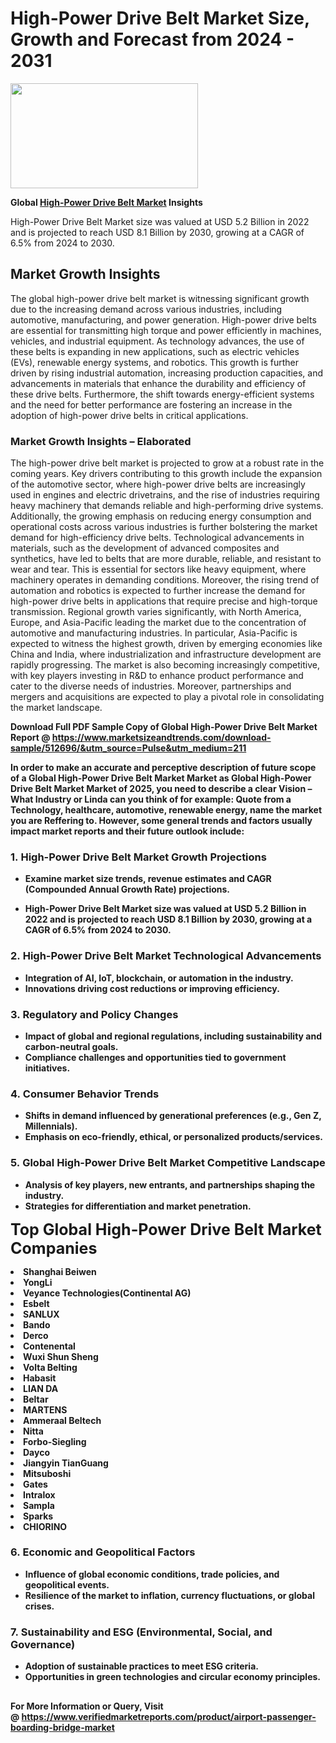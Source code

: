 <H1>High-Power Drive Belt Market Size, Growth and Forecast from 2024 - 2031</H1><img class="aligncenter size-medium wp-image-584254" src="https://thirdeyenews.in/wp-content/uploads/2024/09/Global-Market-Research-300x168.jpeg" alt="" width="300" height="168" /><p><strong>Global&nbsp;<a href="https://www.marketsizeandtrends.com/download-sample/512696/&amp;utm_source=Pulse&amp;utm_medium=211">High-Power Drive Belt Market</a> Insights</strong></p><p>High-Power Drive Belt Market size was valued at USD 5.2 Billion in 2022 and is projected to reach USD 8.1 Billion by 2030, growing at a CAGR of 6.5% from 2024 to 2030.</p><p><h2>Market Growth Insights</h2> The global high-power drive belt market is witnessing significant growth due to the increasing demand across various industries, including automotive, manufacturing, and power generation. High-power drive belts are essential for transmitting high torque and power efficiently in machines, vehicles, and industrial equipment. As technology advances, the use of these belts is expanding in new applications, such as electric vehicles (EVs), renewable energy systems, and robotics. This growth is further driven by rising industrial automation, increasing production capacities, and advancements in materials that enhance the durability and efficiency of these drive belts. Furthermore, the shift towards energy-efficient systems and the need for better performance are fostering an increase in the adoption of high-power drive belts in critical applications. <p><strong></strong></p> <h3>Market Growth Insights – Elaborated</h3> The high-power drive belt market is projected to grow at a robust rate in the coming years. Key drivers contributing to this growth include the expansion of the automotive sector, where high-power drive belts are increasingly used in engines and electric drivetrains, and the rise of industries requiring heavy machinery that demands reliable and high-performing drive systems. Additionally, the growing emphasis on reducing energy consumption and operational costs across various industries is further bolstering the market demand for high-efficiency drive belts. Technological advancements in materials, such as the development of advanced composites and synthetics, have led to belts that are more durable, reliable, and resistant to wear and tear. This is essential for sectors like heavy equipment, where machinery operates in demanding conditions. Moreover, the rising trend of automation and robotics is expected to further increase the demand for high-power drive belts in applications that require precise and high-torque transmission. Regional growth varies significantly, with North America, Europe, and Asia-Pacific leading the market due to the concentration of automotive and manufacturing industries. In particular, Asia-Pacific is expected to witness the highest growth, driven by emerging economies like China and India, where industrialization and infrastructure development are rapidly progressing. The market is also becoming increasingly competitive, with key players investing in R&D to enhance product performance and cater to the diverse needs of industries. Moreover, partnerships and mergers and acquisitions are expected to play a pivotal role in consolidating the market landscape. <p><strong></p><p><span class=""><strong>Download Full PDF Sample Copy of Global High-Power Drive Belt Market Report</strong> @ <a href="https://www.marketsizeandtrends.com/download-sample/512696/&amp;utm_source=Pulse&amp;utm_medium=211" target="_blank">https://www.marketsizeandtrends.com/download-sample/512696/&amp;utm_source=Pulse&amp;utm_medium=211</a></span></p><p>In order to make an accurate and perceptive description of future scope of a Global&nbsp;High-Power Drive Belt Market Market as Global&nbsp;High-Power Drive Belt Market Market of 2025, you need to describe a clear Vision &ndash; What Industry or Linda can you think of for example: Quote from a Technology, healthcare, automotive, renewable energy, name the market you are Reffering to. However, some general trends and factors usually impact market reports and their future outlook include:</p><h3>1.&nbsp;<strong>High-Power Drive Belt Market Growth Projections</strong></h3><ul><li>Examine market size trends, revenue estimates and CAGR (Compounded Annual Growth Rate) projections.</li><li><p>High-Power Drive Belt Market size was valued at USD 5.2 Billion in 2022 and is projected to reach USD 8.1 Billion by 2030, growing at a CAGR of 6.5% from 2024 to 2030.</p></li></ul><h3>2.&nbsp;<strong>High-Power Drive Belt Market Technological Advancements</strong></h3><ul><li>Integration of AI, IoT, blockchain, or automation in the industry.</li><li>Innovations driving cost reductions or improving efficiency.</li></ul><h3>3.&nbsp;<strong>Regulatory and Policy Changes</strong></h3><ul><li>Impact of global and regional regulations, including sustainability and carbon-neutral goals.</li><li>Compliance challenges and opportunities tied to government initiatives.</li></ul><h3>4.&nbsp;<strong>Consumer Behavior Trends</strong></h3><ul><li>Shifts in demand influenced by generational preferences (e.g., Gen Z, Millennials).</li><li>Emphasis on eco-friendly, ethical, or personalized products/services.</li></ul><h3>5.&nbsp;<strong>Global High-Power Drive Belt Market Competitive Landscape</strong></h3><ul><li>Analysis of key players, new entrants, and partnerships shaping the industry.</li><li>Strategies for differentiation and market penetration.</li></ul><p data-pm-slice="1 1 []"><span style="color: inherit; font-family: inherit; font-size: 25px;">Top Global High-Power Drive Belt Market Companies</span></p><div class="" data-test-id=""><p><li>Shanghai Beiwen</li><li> YongLi</li><li> Veyance Technologies(Continental AG)</li><li> Esbelt</li><li> SANLUX</li><li> Bando</li><li> Derco</li><li> Contenental</li><li> Wuxi Shun Sheng</li><li> Volta Belting</li><li> Habasit</li><li> LIAN DA</li><li> Beltar</li><li> MARTENS</li><li> Ammeraal Beltech</li><li> Nitta</li><li> Forbo-Siegling</li><li> Dayco</li><li> Jiangyin TianGuang</li><li> Mitsuboshi</li><li> Gates</li><li> Intralox</li><li> Sampla</li><li> Sparks</li><li> CHIORINO</li></p></div><h3>6.&nbsp;<strong>Economic and Geopolitical Factors</strong></h3><ul><li>Influence of global economic conditions, trade policies, and geopolitical events.</li><li>Resilience of the market to inflation, currency fluctuations, or global crises.</li></ul><h3>7.&nbsp;<strong>Sustainability and ESG (Environmental, Social, and Governance)</strong></h3><ul><li>Adoption of sustainable practices to meet ESG criteria.</li><li>Opportunities in green technologies and circular economy principles.</li></ul><h2><strong style="font-size: 14px;">For More Information or Query, Visit @&nbsp;</strong><a style="background-color: #ffffff; font-size: 14px;" href="https://www.marketsizeandtrends.com/report/high-power-drive-belt-market/" target="_blank">https://www.verifiedmarketreports.com/product/airport-passenger-boarding-bridge-market</a></h2>
